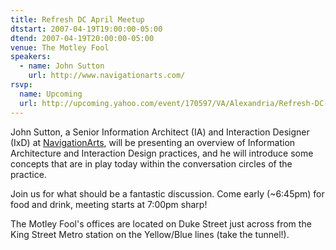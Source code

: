 ```yaml
---
title: Refresh DC April Meetup
dtstart: 2007-04-19T19:00:00-05:00
dtend: 2007-04-19T20:00:00-05:00
venue: The Motley Fool
speakers:
  - name: John Sutton
    url: http://www.navigationarts.com/
rsvp:
  name: Upcoming
  url: http://upcoming.yahoo.com/event/170597/VA/Alexandria/Refresh-DC-April-meetup/The-Motley-Fool/
---
```


John Sutton, a Senior Information Architect (IA) and Interaction Designer (IxD) at [NavigationArts](http://www.navigationarts.com/), will be presenting an overview of Information Architecture and Interaction Design practices, and he will introduce some concepts that are in play today within the conversation circles of the practice.

Join us for what should be a fantastic discussion. Come early (~6:45pm) for food and drink, meeting starts at 7:00pm sharp!

The Motley Fool's offices are located on Duke Street just across from the King Street Metro station on the Yellow/Blue lines (take the tunnel!).